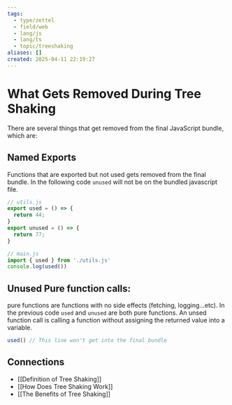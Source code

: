 ```yaml
---
tags:
  - type/zettel
  - field/web
  - lang/js
  - lang/ts
  - topic/treeshaking
aliases: []
created: 2025-04-11 22:19:27
---
```

# What Gets Removed During Tree Shaking

There are several things that get removed from the final JavaScript  bundle, which are:

## Named Exports

Functions that are exported but not used gets removed from the final bundle. In the following code `unused` will not be on the bundled javascript file.

```javascript
// utils.js
export used = () => {
  return 44;
}
export unused = () => {
  return 77;
}

// main.js
import { used } from './utils.js'
console.log(used())
```

## Unused Pure function calls:

pure functions are functions with no side effects (fetching, logging...etc). In the previous code `used` and `unused` are both pure functions. An unsed function call is calling a function without assigning the returned value into a variable.

```javascript
used() // This line won't get into the final bundle
```


## Connections

* [[Definition of Tree Shaking]]
* [[How Does Tree Shaking Work]]
* [[The Benefits of Tree Shaking]]
